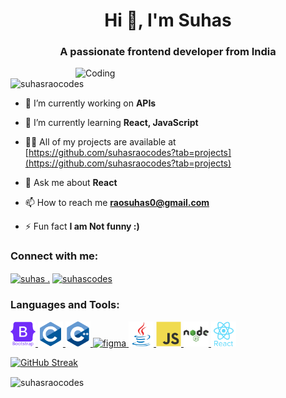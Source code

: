 <h1 align="center">Hi 👋, I'm Suhas</h1>
<h3 align="center">A passionate frontend developer from India</h3>
<img align="right" alt="Coding" width="400" src="https://camo.githubusercontent.com/cae12fddd9d6982901d82580bdf321d81fb299141098ca1c2d4891870827bf17/68747470733a2f2f6d69726f2e6d656469756d2e636f6d2f6d61782f313336302f302a37513379765349765f7430696f4a2d5a2e676966">
<p align="left"> <img src="https://komarev.com/ghpvc/?username=suhasraocodes&label=Profile%20views&color=0e75b6&style=flat" alt="suhasraocodes" /> </p>

- 🔭 I’m currently working on **APIs**

- 🌱 I’m currently learning **React, JavaScript**

- 👨‍💻 All of my projects are available at [https://github.com/suhasraocodes?tab=projects](https://github.com/suhasraocodes?tab=projects)

- 💬 Ask me about **React**

- 📫 How to reach me **raosuhas0@gmail.com**

- ⚡ Fun fact **I am Not funny :)**

<h3 align="left">Connect with me:</h3>
<p align="left">
<a href="https://linkedin.com/in/suhas-8487b0228/" target="blank"><img align="center" src="https://raw.githubusercontent.com/rahuldkjain/github-profile-readme-generator/master/src/images/icons/Social/linked-in-alt.svg" alt="suhas ." height="30" width="40" /></a>
<a href="https://www.codechef.com/users/suhascodes" target="blank"><img align="center" src="https://cdn.jsdelivr.net/npm/simple-icons@3.1.0/icons/codechef.svg" alt="suhascodes" height="30" width="40" /></a>
</p>

<h3 align="left">Languages and Tools:</h3>
<p align="left"> 
  <a href="https://getbootstrap.com" target="_blank" rel="noreferrer"> 
    <img src="https://raw.githubusercontent.com/devicons/devicon/master/icons/bootstrap/bootstrap-plain-wordmark.svg" alt="bootstrap" width="40" height="40"/> 
  </a> 
  <a href="https://www.cprogramming.com/" target="_blank" rel="noreferrer"> 
    <img src="https://raw.githubusercontent.com/devicons/devicon/master/icons/c/c-original.svg" alt="c" width="40" height="40"/> 
  </a> 
  <a href="https://www.w3schools.com/cpp/" target="_blank" rel="noreferrer"> 
    <img src="https://raw.githubusercontent.com/devicons/devicon/master/icons/cplusplus/cplusplus-original.svg" alt="cplusplus" width="40" height="40"/> 
  </a> 
  <a href="https://www.figma.com/" target="_blank" rel="noreferrer"> 
    <img src="https://www.vectorlogo.zone/logos/figma/figma-icon.svg" alt="figma" width="40" height="40"/> 
  </a> 
  <a href="https://www.java.com" target="_blank" rel="noreferrer"> 
    <img src="https://raw.githubusercontent.com/devicons/devicon/master/icons/java/java-original.svg" alt="java" width="40" height="40"/> 
  </a> 
  <a href="https://developer.mozilla.org/en-US/docs/Web/JavaScript" target="_blank" rel="noreferrer"> 
    <img src="https://raw.githubusercontent.com/devicons/devicon/master/icons/javascript/javascript-original.svg" alt="javascript" width="40" height="40"/> 
  </a> 
  <a href="https://nodejs.org" target="_blank" rel="noreferrer"> 
    <img src="https://raw.githubusercontent.com/devicons/devicon/master/icons/nodejs/nodejs-original-wordmark.svg" alt="nodejs" width="40" height="40"/> 
  </a> 
  <a href="https://reactjs.org/" target="_blank" rel="noreferrer"> 
    <img src="https://raw.githubusercontent.com/devicons/devicon/master/icons/react/react-original-wordmark.svg" alt="react" width="40" height="40"/> 
  </a> 
</p>
<a href="https://git.io/streak-stats"><img src="https://streak-stats.demolab.com?user=suhasraocodes&theme=dark" alt="GitHub Streak" /></a>
<p><img align="center" src="https://github-readme-stats.vercel.app/api/top-langs?username=suhasraocodes&show_icons=true&locale=en&layout=compact" alt="suhasraocodes" /></p>
